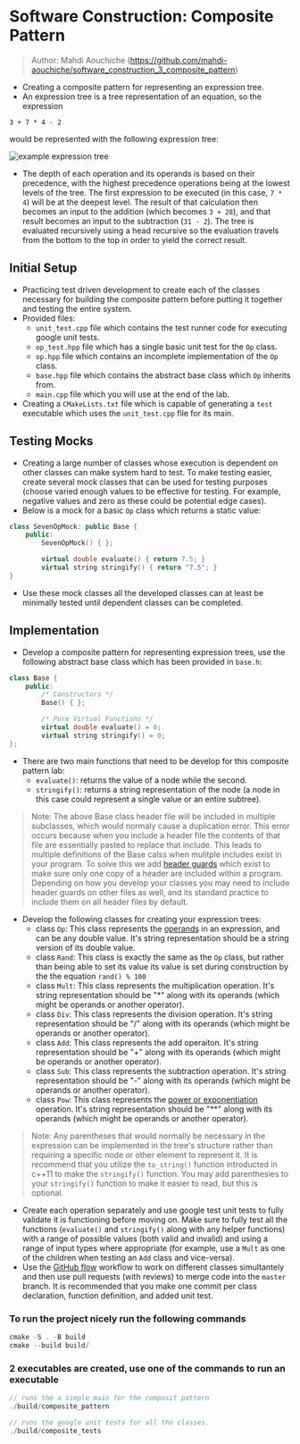 # Software Construction: Composite Pattern

> Author: Mahdi Aouchiche (<https://github.com/mahdi-aouchiche/software_construction_3_composite_pattern>)

* Creating a composite pattern for representing an expression tree.
* An expression tree is a tree representation of an equation, so the expression

```code
3 + 7 * 4 - 2
```

would be represented with the following expression tree:

![example expression tree](https://github.com/cs100/template-lab-03-composite-strategy/blob/master/images/intro-tree.png?raw=true)

* The depth of each operation and its operands is based on their precedence, with the highest precedence operations being at the lowest levels of the tree. The first expression to be executed (in this case, `7 * 4`) will be at the deepest level. The result of that calculation then becomes an input to the addition (which becomes `3 + 28`), and that result becomes an input to the subtraction (`31 - 2`). The tree is evaluated recursively using a head recursive so the evaluation travels from the bottom to the top in order to yield the correct result.

## Initial Setup

* Practicing test driven development to create each of the classes necessary for building the composite pattern before putting it together and testing the entire system.
* Provided files:
  * `unit_test.cpp` file which contains the test runner code for executing google unit tests.
  * `op_test.hpp` file which has a single basic unit test for the `Op` class.
  * `op.hpp` file which contains an incomplete implementation of the `Op` class.
  * `base.hpp` file which contains the abstract base class which `Op` inherits from.
  * `main.cpp` file which you will use at the end of the lab.
* Creating a `CMakeLists.txt` file which is capable of generating a `test` executable which uses the `unit_test.cpp` file for its main.

## Testing Mocks

* Creating a large number of classes whose execution is dependent on other classes can make system hard to test. To make testing easier, create several mock classes that can be used for testing purposes (choose varied enough values to be effective for testing. For example, negative values and zero as these could be potential edge cases).
* Below is a mock for a basic `Op` class which returns a static value:

```c++
class SevenOpMock: public Base {
    public:
        SevenOpMock() { };

        virtual double evaluate() { return 7.5; }
        virtual string stringify() { return "7.5"; }
}
```

* Use these mock classes all the developed classes can at least be minimally tested until dependent classes can be completed.

## Implementation

* Develop a composite pattern for representing expression trees, use the following abstract base class which has been provided in `base.h`:

```c++
class Base {
    public:
        /* Constructors */
        Base() { };

        /* Pure Virtual Functions */
        virtual double evaluate() = 0;
        virtual string stringify() = 0;
};
```

* There are two main functions that need to be develop for this composite pattern lab:
  * `evaluate()`: returns the value of a node while the second.
  * `stringify()`: returns a string representation of the node (a node in this case could represent a single value or an entire subtree).

> Note: The above Base class header file will be included in multiple subclasses, which would normaly cause a duplication error. This error occurs because when you include a header file the contents of that file are essentially pasted to replace that include. This leads to multiple definitions of the Base calss when mulitple includes exist in your program. To solve this we add [header guards](https://www.learncpp.com/cpp-tutorial/header-guards/) which exist to make sure only one copy of a header are included within a program. Depending on how you develop your classes you may need to include header guards on other files as well, and its standard practice to include them on all header files by default.

* Develop the following classes for creating your expression trees:
  * class `Op`: This class represents the [operands](https://en.wikipedia.org/wiki/Operand) in an expression, and can be any double value. It's string representation should be a string version of its double value.
  * class `Rand`: This class is exactly the same as the `Op` class, but rather than being able to set its value its value is set during construction by the the equation `rand() % 100`
  * class `Mult`: This class represents the multiplication operation. It's string representation should be "\*" along with its operands (which might be operands or another operator).
  * class `Div`: This class represents the division operation. It's string representation should be "/" along with its operands (which might be operands or another operator).
  * class `Add`: This class represents the add operaiton. It's string representation should be "+" along with its operands (which might be operands or another operator).
  * class `Sub`: This class represents the subtraction operation. It's string representation should be "-" along with its operands (which might be operands or another operator).
  * class `Pow`: This class represents the [power or exponentiation](https://en.wikipedia.org/wiki/Exponentiation) operation. It's string representation should be "\*\*" along with its operands (which might be operands or another operator).

> Note: Any parentheses that would normally be necessary in the expression can be implemented in the tree's structure rather than requiring a specific node or other element to represent it. It is recommend that you utilize the `to_string()` function introducted in c++11 to make the `stringify()` function. You may add parenthesies to your `stringify()` function to make it easier to read, but this is optional.

* Create each operation separately and use google test unit tests to fully validate it is functioning before moving on. Make sure to fully test all the functions (`evaluate()` and `stringify()` along with any helper functions) with a range of possible values (both valid and invalid) and using a range of input types where appropriate (for example, use a `Mult` as one of the children when testing an `Add` class and vice-versa).
* Use the [GitHub flow](https://guides.github.com/introduction/flow/) workflow to work on different classes simultantely and then use pull requests (with reviews) to merge code into the `master` branch. It is recommended that you make one commit per class declaration, function definition, and added unit test.

### To run the project nicely run the following commands

```c++
cmake -S . -B build
cmake --build build/
```

### 2 executables are created, use one of the commands to run an executable

```c++
// runs the a simple main for the composit pattern
./build/composite_pattern

// runs the google unit tests for all the classes.
./build/composite_tests
```
